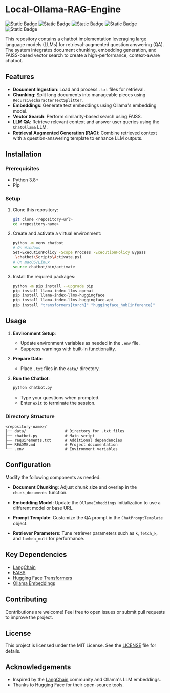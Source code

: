 # Local-Ollama-RAG-Engine
![Static Badge](https://img.shields.io/badge/LLM-FF0000)
![Static Badge](https://img.shields.io/badge/Python-8A2BE2)
![Static Badge](https://img.shields.io/badge/RAG-8A2BE2)
![Static Badge](https://img.shields.io/badge/Ollama-4CAF50)
![Static Badge](https://img.shields.io/badge/Hugging%20Face%20Transformer-4CAF50)

This repository contains a chatbot implementation leveraging large language models (LLMs) for retrieval-augmented question answering (QA). The system integrates document chunking, embedding generation, and FAISS-based vector search to create a high-performance, context-aware chatbot.

## Features

- **Document Ingestion**: Load and process `.txt` files for retrieval.
- **Chunking**: Split long documents into manageable pieces using `RecursiveCharacterTextSplitter`.
- **Embeddings**: Generate text embeddings using Ollama's embedding model.
- **Vector Search**: Perform similarity-based search using FAISS.
- **LLM QA**: Retrieve relevant context and answer user queries using the `ChatOllama` LLM.
- **Retrieval Augmented Generation (RAG)**: Combine retrieved context with a question-answering template to enhance LLM outputs.

## Installation

### Prerequisites
- Python 3.8+
- Pip

### Setup
1. Clone this repository:
    ```bash
    git clone <repository-url>
    cd <repository-name>
    ```

2. Create and activate a virtual environment:
    ```bash
    python -m venv chatbot
    # On Windows
    Set-ExecutionPolicy -Scope Process -ExecutionPolicy Bypass
    .\chatbot\Scripts\Activate.ps1
    # On macOS/Linux
    source chatbot/bin/activate
    ```

3. Install the required packages:
    ```bash
    python -m pip install --upgrade pip
    pip install llama-index-llms-openai
    pip install llama-index-llms-huggingface
    pip install llama-index-llms-huggingface-api
    pip install "transformers[torch]" "huggingface_hub[inference]"
    ```


## Usage

1. **Environment Setup**:
   - Update environment variables as needed in the `.env` file.
   - Suppress warnings with built-in functionality.

2. **Prepare Data**:
   - Place `.txt` files in the `data/` directory.

3. **Run the Chatbot**:
    ```bash
    python chatbot.py
    ```

   - Type your questions when prompted.
   - Enter `exit` to terminate the session.

### Directory Structure
```
<repository-name>/
├── data/                 # Directory for .txt files
├── chatbot.py            # Main script
├── requirements.txt      # Additional dependencies
├── README.md             # Project documentation
└── .env                  # Environment variables
```

## Configuration

Modify the following components as needed:

- **Document Chunking**:
  Adjust chunk size and overlap in the `chunk_documents` function.

- **Embedding Model**:
  Update the `OllamaEmbeddings` initialization to use a different model or base URL.

- **Prompt Template**:
  Customize the QA prompt in the `ChatPromptTemplate` object.

- **Retriever Parameters**:
  Tune retriever parameters such as `k`, `fetch_k`, and `lambda_mult` for performance.

## Key Dependencies

- [LangChain](https://docs.langchain.com)
- [FAISS](https://github.com/facebookresearch/faiss)
- [Hugging Face Transformers](https://huggingface.co/transformers)
- [Ollama Embeddings](https://docs.llamaindex.ai/en/stable/module_guides/models/llms/usage_custom/)

## Contributing

Contributions are welcome! Feel free to open issues or submit pull requests to improve the project.

## License

This project is licensed under the MIT License. See the [LICENSE](LICENSE) file for details.

## Acknowledgements

- Inspired by the [LangChain](https://www.langchain.com/) community and Ollama's LLM embeddings.
- Thanks to Hugging Face for their open-source tools.
